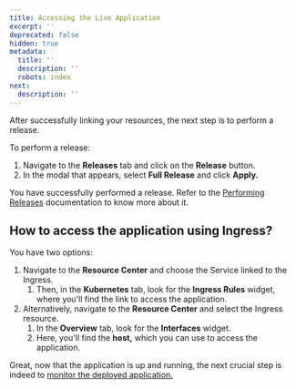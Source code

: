 ```yaml
---
title: Accessing the Live Application
excerpt: ''
deprecated: false
hidden: true
metadata:
  title: ''
  description: ''
  robots: index
next:
  description: ''
---
```

After successfully linking your resources, the next step is to perform a release. 

To perform a release:

1. Navigate to the **Releases** tab and click on the **Release** button.
2. In the modal that appears, select **Full Release** and click **Apply.**

You have successfully performed a release. Refer to the [Performing Releases](https://readme.facets.cloud/docs/performing-releases) documentation to know more about it.

## How to access the application using Ingress?

You have two options:

1. Navigate to the **Resource Center** and choose the Service linked to the Ingress. 
   1. Then, in the **Kubernetes** tab, look for the **Ingress Rules** widget, where you'll find the link to access the application.
2. Alternatively, navigate to the **Resource Center** and select the Ingress resource. 
   1. In the **Overview** tab, look for the **Interfaces** widget. 
   2. Here, you'll find the **host,** which you can use to access the application.

Great, now that the application is up and running, the next crucial step is indeed to [monitor the deployed application.](doc:pet-clinic-monitoring-your-deployed-application)
